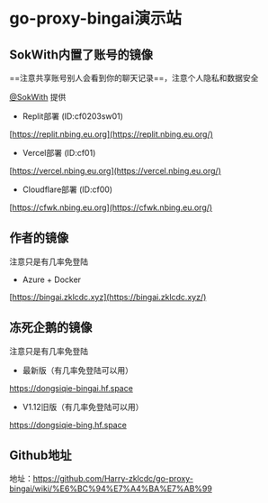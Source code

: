 # go-proxy-bingai演示站

## SokWith内置了账号的镜像

==注意共享账号别人会看到你的聊天记录==，注意个人隐私和数据安全

[@SokWith](https://github.com/SokWith) 提供

- Replit部署 (ID:cf0203sw01)

[https://replit.nbing.eu.org](https://replit.nbing.eu.org/)

- Vercel部署 (ID:cf01)

[https://vercel.nbing.eu.org](https://vercel.nbing.eu.org/)

- Cloudflare部署 (ID:cf00)

[https://cfwk.nbing.eu.org](https://cfwk.nbing.eu.org/)

## 作者的镜像

注意只是有几率免登陆

- Azure + Docker

 [https://bingai.zklcdc.xyz](https://bingai.zklcdc.xyz/)

## 冻死企鹅的镜像

注意只是有几率免登陆

- 最新版（有几率免登陆可以用）

https://dongsiqie-bingai.hf.space

- V1.12旧版（有几率免登陆可以用）

https://dongsiqie-bing.hf.space

## Github地址

地址：https://github.com/Harry-zklcdc/go-proxy-bingai/wiki/%E6%BC%94%E7%A4%BA%E7%AB%99